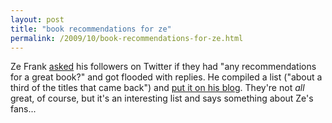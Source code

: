 ```yaml
---
layout: post
title: "book recommendations for ze"
permalink: /2009/10/book-recommendations-for-ze.html
---
```


<p>Ze Frank <a href="http://twitter.com/zefrank/status/4843748732">asked</a> his followers on Twitter if they had "any recommendations for a great book?" and got flooded with replies.  He compiled a list ("about a third of the titles that came back") and <a href="http://www.zefrank.com/zesblog/archives/2009/10/a_short_list_of.html">put it on his blog</a>.  They're not <em>all</em> great, of course, but it's an interesting list and says something about Ze's fans...</p>




